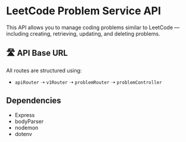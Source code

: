 # LeetCode Problem Service API

This API allows you to manage coding problems similar to LeetCode — including creating, retrieving, updating, and deleting problems.


## 🛣️ API Base URL


All routes are structured using:

- `apiRouter` ➝ `v1Router` ➝ `problemRouter` ➝ `problemController`


## Dependencies
- Express
- bodyParser
- nodemon
- dotenv
